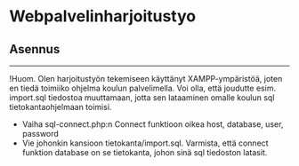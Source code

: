 # Webpalvelinharjoitustyo

<h2>Asennus</h2>
<hr>
!Huom. Olen harjoitustyön tekemiseen käyttänyt XAMPP-ympäristöä, joten en tiedä toimiiko ohjelma koulun palvelimella.
Voi olla, että joudutte esim. import.sql tiedostoa muuttamaan, jotta sen lataaminen omalle koulun sql tietokantaohjelmaan toimisi.


* Vaiha sql-connect.php:n  Connect funktioon oikea host, database, user, password
* Vie johonkin kansioon tietokanta/import.sql. Varmista, että connect funktion database on se tietokanta, johon sinä sql tiedoston latasit.
